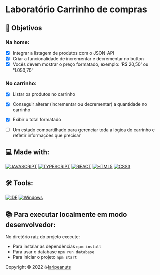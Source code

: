 # Laboratório Carrinho de compras
## 🎯 Objetivos

### Na home:
- [X] Integrar a listagem de produtos com o JSON-API
- [X] Criar a funcionalidade de incrementar e decrementar no button
- [X] Vocês devem mostrar o preço formatado, exemplo: 'R$ 20,50' ou '1.050,70'

### No carrinho:
- [X] Listar os produtos no carrinho
- [X] Conseguir alterar (incrementar ou decrementar) a quantidade no carrinho
- [X] Exibir o total formatado
- [ ] Um estado compartilhado para gerenciar toda a lógica do carrinho e refletir informações que precisar


<!-- ## 🥳 Web page
<p align="left">
  <img src="./.github/tictactoe.gif" alt="start" width="250">
</p>

> the app states -->

## 💻 Made with:
[![JAVASCRIPT](https://img.shields.io/badge/JavaScript-F7DF1E?style=for-the-badge&logo=javascript&logoColor=black)](https://developer.mozilla.org/pt-BR/docs/Web/JavaScript)
[![TYPESCRIPT](https://img.shields.io/badge/TypeScript-007ACC?style=for-the-badge&logo=typescript&logoColor=white)](https://www.typescriptlang.org/)
[![REACT](https://img.shields.io/badge/React-61DAFB?style=for-the-badge&logo=react&logoColor=black)](https://https://reactjs.org/)
[![HTML5](https://img.shields.io/badge/HTML5-E34F26?style=for-the-badge&logo=html5&logoColor=white)](https://developer.mozilla.org/pt-BR/docs/Web/HTML)
[![CSS3](https://img.shields.io/badge/CSS3-1572B6?style=for-the-badge&logo=css3&logoColor=white)](https://developer.mozilla.org/pt-BR/docs/Web/CSS)

## 🛠️ Tools:
[![IDE](https://img.shields.io/badge/Visual_studio_code-0078D4?style=for-the-badge&logo=visual%20studio%20code&logoColor=white)](https://code.visualstudio.com/)
[![Windows](https://img.shields.io/badge/Windows-0078D6?style=for-the-badge&logo=windows&logoColor=white)](https://www.microsoft.com/pt-br/windows/get-windows-10)

## 📚 Para executar localmente em modo desenvolvedor:

No diretório raiz do projeto execute:

- Para instalar as dependências `npm install`
- Para usar o database `npm run database`
- Para iniciar o projeto `npm start`


<p align="left">Copyright © 2022 ☕<a href="https://github.com/laripeanuts">laripeanuts</a></p>